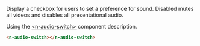Display a checkbox for users to set a preference for sound. Disabled mutes all videos and disables all presentational audio.

Using the [\<n-audio-switch\>](/components/n-audio-switch) component description.

```html
<n-audio-switch></n-audio-switch>
```

